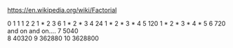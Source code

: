 https://en.wikipedia.org/wiki/Factorial


0 	1
1 	1
2 	2            1 * 2
3 	6            1 * 2 * 3
4 	24           1 * 2 * 3 * 4
5 	120          1 * 2 * 3 * 4 * 5
6 	720          and on and on....
7 	5040                              
8 	40320
9 	362880
10 	3628800
